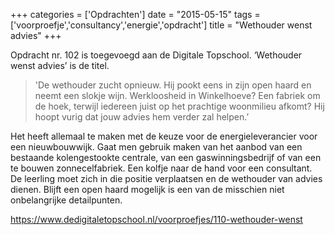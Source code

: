 +++
categories = ['Opdrachten']
date = "2015-05-15"
tags = ['voorproefje','consultancy','energie','opdracht']
title = "Wethouder wenst advies"
+++

Opdracht nr. 102 is toegevoegd aan de Digitale Topschool. ‘Wethouder wenst advies’ is de titel.

> 'De wethouder zucht opnieuw. Hij pookt eens in zijn open haard en neemt een slokje wijn. Werkloosheid in Winkelhoeve? Een fabriek om de hoek, terwijl iedereen juist op het prachtige woonmilieu afkomt? Hij hoopt vurig dat jouw advies hem verder zal helpen.’

Het heeft allemaal te maken met de keuze voor de energieleverancier voor een nieuwbouwwijk. Gaat men gebruik maken van het aanbod van een bestaande kolengestookte centrale, van een gaswinningsbedrijf of van een te bouwen zonnecelfabriek. Een kolfje naar de hand voor een consultant. De leerling moet zich in die positie verplaatsen en de wethouder van advies dienen. Blijft een open haard mogelijk is een van de misschien niet onbelangrijke detailpunten.

https://www.dedigitaletopschool.nl/voorproefjes/110-wethouder-wenst
